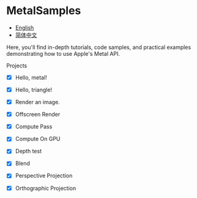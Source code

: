 # MetalSamples

- [English](README.md)
- [简体中文](README_zh-CN.md)

Here, you'll find in-depth tutorials, code samples, and practical examples demonstrating how to use Apple's Metal API.

Projects

- [x] Hello, metal!
- [x] Hello, triangle!
- [x] Render an image.
- [x] Offscreen Render
- [x] Compute Pass
- [x] Compute On GPU
- [x] Depth test
- [x] Blend
- [x] Perspective Projection
- [x] Orthographic Projection

